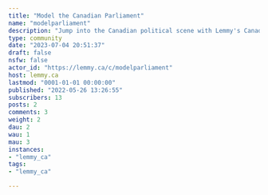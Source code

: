 ```yaml
---
title: "Model the Canadian Parliament" 
name: "modelparliament"
description: "Jump into the Canadian political scene with Lemmy's Canadian Model Parliament! Join a political party, and work your way up by creating legislation, hosting press events, and debating in Parliament! This is a place to learn, practice, and grow. Anyone can get involved right off the bat.Inspired by various subreddits on the american system"
type: community
date: "2023-07-04 20:51:37"
draft: false
nsfw: false
actor_id: "https://lemmy.ca/c/modelparliament"
host: lemmy.ca
lastmod: "0001-01-01 00:00:00"
published: "2022-05-26 13:26:55"
subscribers: 13
posts: 2
comments: 3
weight: 2
dau: 2
wau: 1
mau: 3
instances:
- "lemmy_ca"
tags: 
- "lemmy_ca"

---
```

